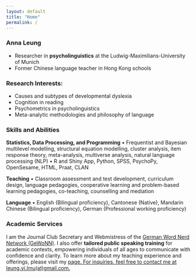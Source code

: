 ```yaml
---
layout: default
title: "Home"
permalink: /
---
```


### Anna Leung
- Researcher in **psycholinguistics** at the Ludwig-Maximilians-University of Munich
- Former Chinese language teacher in Hong Kong schools

### Research Interests:
- Causes and subtypes of developmental dyslexia
- Cognition in reading
- Psychometrics in psycholinguistics
- Meta-analytic methodologies and philosophy of language

### Skills and Abilities
**Statistics, Data Processing, and Programming**
•	Frequentist and Bayesian multilevel modelling, structural equation modelling, cluster analysis, item response theory, meta-analysis, multiverse analysis, natural language processing (NLP)
•	R and Shiny App, Python, SPSS, PsychoPy, OpenSesame, HTML, Praat, CLAN

**Teaching**
•	Classroom assessment and test development, curriculum design, language pedagogies, cooperative learning and problem-based learning pedagogies, co-teaching, counselling and mediation 

**Language**
•	English (Bilingual proficiency), Cantonese (Native), Mandarin Chinese (Bilingual proficiency), German (Professional working proficiency)

### Academic Services
I am the Journal Club Secretary and Webmistress of the [German Word Nerd Network (GeWoNN)](https://sites.google.com/view/gewonn/home). I also offer **tailored public speaking training** for academic contexts, empowering individuals of all ages to communicate with confidence and clarity. To learn more about my teaching experience and offerings, please visit my <a href="https://msleungyi.github.io/mywebsite/teaching/">page. For inquiries, feel free to contact me at leung.yi.lmu(at)gmail.com.
